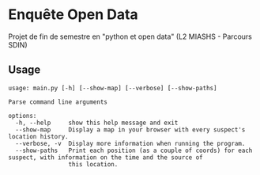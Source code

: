 # Enquête Open Data

Projet de fin de semestre en "python et open data" (L2 MIASHS - Parcours SDIN) 

## Usage
```
usage: main.py [-h] [--show-map] [--verbose] [--show-paths]

Parse command line arguments

options:
  -h, --help     show this help message and exit
  --show-map     Display a map in your browser with every suspect's location history.
  --verbose, -v  Display more information when running the program.
  --show-paths   Print each position (as a couple of coords) for each suspect, with information on the time and the source of      
                 this location.
```